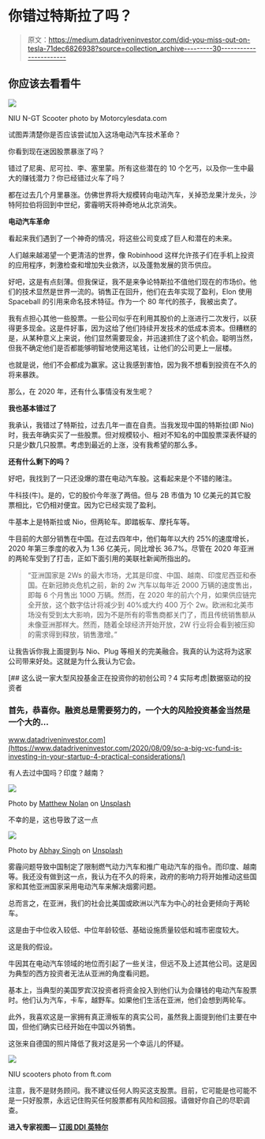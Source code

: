 # 你错过特斯拉了吗？

> 原文：<https://medium.datadriveninvestor.com/did-you-miss-out-on-tesla-71dec6826938?source=collection_archive---------30----------------------->

## 你应该去看看牛

![](img/8bb475c6c241fbed5f131d1cc228d28f.png)

NIU N-GT Scooter photo by Motorcylesdata.com

试图弄清楚你是否应该尝试加入这场电动汽车技术革命？

你看到现在迷因股票暴涨了吗？

错过了尼奥、尼可拉、李、塞里蒙。所有这些潜在的 10 个乞丐，以及你一生中最大的赚钱潜力？你已经错过火车了吗？

都在过去几个月里暴涨。仿佛世界将大规模转向电动汽车，关掉恐龙果汁龙头，沙特阿拉伯将回到中世纪，雾霾明天将神奇地从北京消失。

**电动汽车革命**

看起来我们遇到了一个神奇的情况，将这些公司变成了巨人和潜在的未来。

人们越来越渴望一个更清洁的世界，像 Robinhood 这样允许孩子们在手机上投资的应用程序，刺激检查和增加失业救济，以及蓬勃发展的货币供应。

好吧，这是有点刻薄。但我保证，我不是来争论特斯拉不值他们现在的市场价。他们的技术显然是世界一流的。销售正在回升，他们在去年实现了盈利，Elon 使用 Spaceball 的引用来命名技术特征。作为一个 80 年代的孩子，我被出卖了。

我有点担心其他一些股票。一些公司似乎在利用其股价的上涨进行二次发行，以获得更多现金。这是件好事，因为这给了他们持续开发技术的低成本资本。但糟糕的是，从某种意义上来说，他们显然需要现金，并迅速抓住了这个机会。聪明当然，但我不确定他们是否都能够明智地使用这笔钱，让他们的公司更上一层楼。

也就是说，他们不会都成为赢家。这让我感到害怕，因为我不想看到投资在不久的将来暴跌。

那么，在 2020 年，还有什么事情没有发生呢？

**我也基本错过了**

我承认，我错过了特斯拉，过去几年一直在自责。当我发现中国的特斯拉(即 Nio)时，我去年确实买了一些股票。但对规模较小、相对不知名的中国股票深表怀疑的只是少数几只股票。考虑到最近的上涨，没有我希望的那么多。

**还有什么剩下的吗？**

好吧，我找到了一只还没爆的潜在电动汽车股。这看起来是个不错的赌注。

牛科技(牛)。是的，它的股价今年涨了两倍。但与 2B 市值为 10 亿美元的其它股票相比，它仍相对便宜。因为它已经实现了盈利。

牛基本上是特斯拉或 Nio，但两轮车。即踏板车、摩托车等。

牛目前的大部分销售在中国。在过去四年中，他们每年以大约 25%的速度增长，2020 年第三季度的收入为 1.36 亿美元，同比增长 36.7%。尽管在 2020 年亚洲的两轮车受到了打击，正如下面引用的美联社新闻所指出的。

> “亚洲国家是 2Ws 的最大市场，尤其是印度、中国、越南、印度尼西亚和泰国。在新冠肺炎危机之前，新的 2w 汽车以每年近 2000 万辆的速度售出，即每 6 个月售出 1000 万辆。然而，在 2020 年的前六个月，如果供应链完全开放，这个数字估计将减少到 40%或大约 400 万个 2w。欧洲和北美市场没有受到太大影响，因为不是所有的零售商都关门了，而且传统销售额从未像亚洲那样大。然而，随着全球经济开始开放，2W 行业将会看到被压抑的需求得到释放，销售激增。”

让我告诉你我上面提到与 Nio、Plug 等相关的完美融合。我真的认为这将为这家公司带来好处。这就是为什么我认为它会。

[](https://www.datadriveninvestor.com/2020/08/09/so-a-big-vc-fund-is-investing-in-your-startup-4-practical-considerations/) [## 这么说一家大型风投基金正在投资你的初创公司？4 实际考虑|数据驱动的投资者

### 首先，恭喜你。融资总是需要努力的，一个大的风险投资基金当然是一个大的…

www.datadriveninvestor.com](https://www.datadriveninvestor.com/2020/08/09/so-a-big-vc-fund-is-investing-in-your-startup-4-practical-considerations/) 

有人去过中国吗？印度？越南？

![](img/2db782cb2f160f403bec72e398f78132.png)

Photo by [Matthew Nolan](https://unsplash.com/@mdnolan?utm_source=medium&utm_medium=referral) on [Unsplash](https://unsplash.com?utm_source=medium&utm_medium=referral)

不幸的是，这也导致了这一点

![](img/6798218760f0717180fb21c456415405.png)

Photo by [Abhay Singh](https://unsplash.com/@abhay?utm_source=medium&utm_medium=referral) on [Unsplash](https://unsplash.com?utm_source=medium&utm_medium=referral)

雾霾问题导致中国制定了限制燃气动力汽车和推广电动汽车的指令。而印度、越南等。我还没有做到这一点，我认为在不久的将来，政府的影响力将开始推动这些国家和其他亚洲国家采用电动汽车来解决烟雾问题。

总而言之，在亚洲，我们的社会比美国或欧洲以汽车为中心的社会更倾向于两轮车。

这是由于中位收入较低、中位年龄较低、基础设施质量较低和城市密度较大。

这是我的假设。

牛因其在电动汽车领域的地位而引起了一些关注，但远不及上述其他公司。这是因为典型的西方投资者无法从亚洲的角度看问题。

基本上，当典型的美国罗宾汉投资者将资金投入到他们认为会赚钱的电动汽车股票时。他们认为汽车，卡车，越野车。如果他们生活在亚洲，他们会想到两轮车。

此外，我喜欢这是一家拥有真正滑板车的真实公司，虽然我上面提到他们主要在中国，但他们确实已经开始在中国以外销售。

这张来自德国的照片降低了我对这是另一个幸运儿的怀疑。

![](img/01d04522ffa774e913c83c4406938ed3.png)

NIU scooters photo from ft.com

注意，我不是财务顾问。我不建议任何人购买这支股票。目前，它可能是也可能不是一只好股票，永远记住购买任何股票都有风险和回报。请做好你自己的尽职调查。

**进入专家视图—** [**订阅 DDI 英特尔**](https://datadriveninvestor.com/ddi-intel)